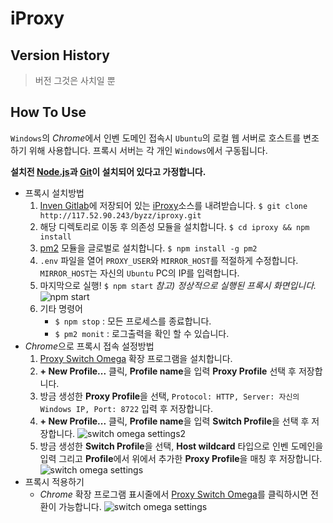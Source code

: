 # iProxy

## Version History

> 버전 그것은 사치일 뿐

## How To Use
`Windows`의 *Chrome*에서 인벤 도메인 접속시 `Ubuntu`의 로컬 웹 서버로 호스트를 변조하기 위해 사용합니다.
프록시 서버는 각 개인 `Windows`에서 구동됩니다.

**설치전 [Node.js]과 [Git]이 설치되어 있다고 가정합니다.**

 - 프록시 설치방법
    1. [Inven Gitlab]에 저장되어 있는 [iProxy]소스를 내려받습니다.
        `$ git clone http://117.52.90.243/byzz/iproxy.git`
    1. 해당 디렉토리로 이동 후 의존성 모듈을 설치합니다.
        `$ cd iproxy && npm install`
    1. [pm2] 모듈을 글로벌로 설치합니다.
        `$ npm install -g pm2`
    1. `.env` 파일을 열어 `PROXY_USER`와 `MIRROR_HOST`를 적절하게 수정합니다.
        `MIRROR_HOST`는 자신의 `Ubuntu` PC의 IP를 입력합니다.
    1. 마지막으로 실행!
        `$ npm start`
        *참고\) 정상적으로 실행된 프록시 화면입니다.*
        ![npm start](http://static.inven.co.kr/image_2011/test/dev/krapp_md/krapp_npm_start.jpg)
    1. 기타 명령어
        - `$ npm stop` : 모든 프로세스를 종료합니다.
        - `$ pm2 monit` : 로그출력을 확인 할 수 있습니다.
 - *Chrome*으로 프록시 접속 설정방법
    1. [Proxy Switch Omega] 확장 프로그램을 설치합니다.
    1. **+ New Profile...** 클릭, **Profile name**을 입력 **Proxy Profile** 선택 후 저장합니다.
    1. 방금 생성한 **Proxy Profile**을 선택, `Protocol: HTTP, Server: 자신의 Windows IP, Port: 8722` 입력 후 저장합니다.
    1. **+ New Profile...** 클릭, **Profile name**을 입력 **Switch Profile**을 선택 후 저장합니다.
        ![switch omega settings2](http://static.inven.co.kr/image_2011/test/dev/krapp_md/krapp_omega_settings2.jpg)
    1. 방금 생성한 **Switch Profile**을 선택, **Host wildcard** 타입으로 인벤 도메인을 입력 그리고 **Profile**에서 위에서 추가한 **Proxy Profile**을 매칭 후 저장합니다.
        ![switch omega settings](http://static.inven.co.kr/image_2011/test/dev/krapp_md/krapp_omega_settings.jpg)
 - 프록시 적용하기
    - *Chrome* 확장 프로그램 표시줄에서 [Proxy Switch Omega]를 클릭하시면 전환이 가능합니다.
        ![switch omega settings](http://static.inven.co.kr/image_2011/test/dev/krapp_md/krapp_omeage_switching.jpg)


[Laravel]: https://laravel.com/
[Node.js]: https://nodejs.org/en/
[Git]: https://git-scm.com/downloads
[Inven Gitlab]: http://117.52.90.243/dashboard/projects
[iProxy]: http://117.52.90.243/byzz/iproxy
[pm2]: https://www.npmjs.com/package/pm2
[Proxy Switch Omega]: https://chrome.google.com/webstore/detail/proxy-switchyomega/padekgcemlokbadohgkifijomclgjgif